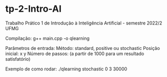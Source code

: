 # tp-2-Intro-AI
Trabalho Prático 1 de Introdução à Inteligência Artificial - semestre 2022/2 UFMG

Compilação: 
g++ main.cpp -o qlearning

Parâmetros de entrada: 
Método: standard, positive ou stochastic
Posição inicial: x y
Número de passos: (a partir de 1000 para um resultado satisfatório)

Exemplo de como rodar:
./qlearning stochastic 0 3 30000

